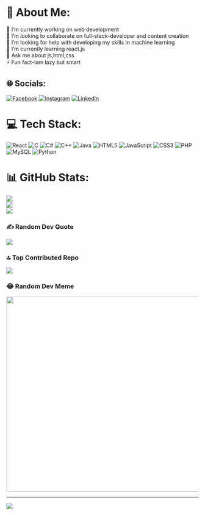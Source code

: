 # 💫 About Me:
🔭 I’m currently working on web development<br>👯 I’m looking to collaborate on full-stack-developer and content creation<br>🤝 I’m looking for help with developing my skills in machine learning<br>🌱 I’m currently learning react.js<br>💬 Ask me about js,html,css<br>⚡ Fun fact-Iam lazy but smart


## 🌐 Socials:
[![Facebook](https://img.shields.io/badge/Facebook-%231877F2.svg?logo=Facebook&logoColor=white)](https://facebook.com/suryaprakash9196) [![Instagram](https://img.shields.io/badge/Instagram-%23E4405F.svg?logo=Instagram&logoColor=white)](https://instagram.com/suryaprakash9196) [![LinkedIn](https://img.shields.io/badge/LinkedIn-%230077B5.svg?logo=linkedin&logoColor=white)](https://linkedin.com/in/https://www.linkedin.com/in/surya-prakash-308b49256) 

# 💻 Tech Stack:
![React](https://img.shields.io/badge/react-%2320232a.svg?style=flat-square&logo=react&logoColor=%2361DAFB) ![C](https://img.shields.io/badge/c-%2300599C.svg?style=flat-square&logo=c&logoColor=white) ![C#](https://img.shields.io/badge/c%23-%23239120.svg?style=flat-square&logo=c-sharp&logoColor=white) ![C++](https://img.shields.io/badge/c++-%2300599C.svg?style=flat-square&logo=c%2B%2B&logoColor=white) ![Java](https://img.shields.io/badge/java-%23ED8B00.svg?style=flat-square&logo=java&logoColor=white) ![HTML5](https://img.shields.io/badge/html5-%23E34F26.svg?style=flat-square&logo=html5&logoColor=white) ![JavaScript](https://img.shields.io/badge/javascript-%23323330.svg?style=flat-square&logo=javascript&logoColor=%23F7DF1E) ![CSS3](https://img.shields.io/badge/css3-%231572B6.svg?style=flat-square&logo=css3&logoColor=white) ![PHP](https://img.shields.io/badge/php-%23777BB4.svg?style=flat-square&logo=php&logoColor=white) ![MySQL](https://img.shields.io/badge/mysql-%2300f.svg?style=flat-square&logo=mysql&logoColor=white) ![Python](https://img.shields.io/badge/python-3670A0?style=flat-square&logo=python&logoColor=ffdd54)
# 📊 GitHub Stats:
![](https://github-readme-stats.vercel.app/api?username=surya6798&theme=tokyonight&hide_border=true&include_all_commits=true&count_private=true)<br/>
![](https://github-readme-streak-stats.herokuapp.com/?user=surya6798&theme=tokyonight&hide_border=true)<br/>
![](https://github-readme-stats.vercel.app/api/top-langs/?username=surya6798&theme=tokyonight&hide_border=true&include_all_commits=true&count_private=true&layout=compact)

### ✍️ Random Dev Quote
![](https://quotes-github-readme.vercel.app/api?type=horizontal&theme=tokyonight)

### 🔝 Top Contributed Repo
![](https://github-contributor-stats.vercel.app/api?username=surya6798&limit=5&theme=dark_dimmed&combine_all_yearly_contributions=true)

### 😂 Random Dev Meme
<img src="https://rm.up.railway.app/" width="512px"/>

---
[![](https://visitcount.itsvg.in/api?id=surya6798&icon=6&color=11)](https://visitcount.itsvg.in)

<!-- Proudly created with GPRM ( https://gprm.itsvg.in ) -->

